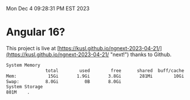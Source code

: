 Mon Dec  4 09:28:31 PM EST 2023

# Angular 16?


This project is live at [https://kusl.github.io/ngnext-2023-04-21/](https://kusl.github.io/ngnext-2023-04-21/ "next!") thanks to Github.

```bash
System Memory
               total        used        free      shared  buff/cache   available
Mem:            15Gi       1.9Gi       3.8Gi       281Mi        10Gi        13Gi
Swap:          8.0Gi          0B       8.0Gi
System Storage
801M	.
```
```bash
